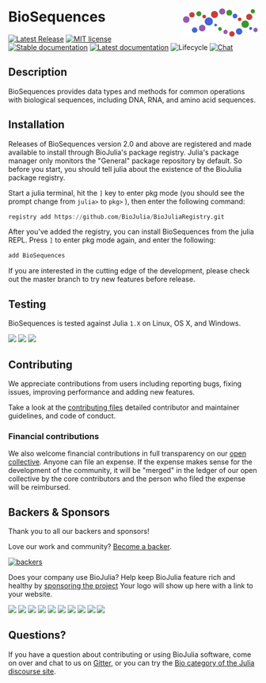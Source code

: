 # <img src="./sticker.svg" width="30%" align="right" /> BioSequences

[![Latest Release](https://img.shields.io/github/release/BioJulia/BioSequences.jl.svg)](https://github.com/BioJulia/BioSequences.jl/releases/latest)
[![MIT license](https://img.shields.io/badge/license-MIT-green.svg)](https://github.com/BioJulia/BioSequences.jl/blob/master/LICENSE) 
[![Stable documentation](https://img.shields.io/badge/docs-stable-blue.svg)](https://biojulia.github.io/BioSequences.jl/stable)
[![Latest documentation](https://img.shields.io/badge/docs-latest-blue.svg)](https://biojulia.github.io/BioSequences.jl/latest/)
![Lifecycle](https://img.shields.io/badge/lifecycle-stable-brightgreen.svg)
[![Chat](https://img.shields.io/gitter/room/BioJulia/BioSequences.svg)](https://gitter.im/BioJulia/BioSequences.jl)


## Description

BioSequences provides data types and methods for common operations with 
biological sequences, including DNA, RNA, and amino acid sequences.


## Installation

Releases of BioSequences version 2.0 and above are registered and made available
to install through BioJulia's package registry. Julia's package manager only
monitors the "General" package repository by default. So before you start, you
should tell julia about the existence of the BioJulia package registry.

Start a julia terminal, hit the `]` key to enter pkg mode (you should see the
prompt change from `julia>` to `pkg>` ), then enter the following command:

```julia
registry add https://github.com/BioJulia/BioJuliaRegistry.git
```

After you've added the registry, you can install BioSequences from the julia
REPL. Press `]` to enter pkg mode again, and enter the following:

```julia
add BioSequences
```

If you are interested in the cutting edge of the development, please check out
the master branch to try new features before release.


## Testing

BioSequences is tested against Julia `1.X` on Linux, OS X, and Windows.

[![](https://travis-ci.org/BioJulia/BioSequences.jl.svg?branch=master)](https://travis-ci.org/BioJulia/BioSequences.jl)
[![](https://ci.appveyor.com/api/projects/status/1vdxlfv7yk9c1kfb/branch/master?svg=true)](https://ci.appveyor.com/project/BenJWard/biosequences-jl/branch/master)
[![](https://codecov.io/gh/BioJulia/BioSequences.jl/branch/master/graph/badge.svg)](https://codecov.io/gh/BioJulia/BioSequences.jl)


## Contributing

We appreciate contributions from users including reporting bugs, fixing
issues, improving performance and adding new features.

Take a look at the [contributing files](https://github.com/BioJulia/Contributing)
detailed contributor and maintainer guidelines, and code of conduct.



### Financial contributions

We also welcome financial contributions in full transparency on our
[open collective](https://opencollective.com/biojulia).
Anyone can file an expense. If the expense makes sense for the development
of the community, it will be "merged" in the ledger of our open collective by
the core contributors and the person who filed the expense will be reimbursed.


## Backers & Sponsors

Thank you to all our backers and sponsors!

Love our work and community? [Become a backer](https://opencollective.com/biojulia#backer).

[![backers](https://opencollective.com/biojulia/backers.svg?width=890)](https://opencollective.com/biojulia#backers)

Does your company use BioJulia? Help keep BioJulia feature rich and healthy by
[sponsoring the project](https://opencollective.com/biojulia#sponsor)
Your logo will show up here with a link to your website.

[![](https://opencollective.com/biojulia/sponsor/0/avatar.svg)](https://opencollective.com/biojulia/sponsor/0/website)
[![](https://opencollective.com/biojulia/sponsor/1/avatar.svg)](https://opencollective.com/biojulia/sponsor/1/website)
[![](https://opencollective.com/biojulia/sponsor/2/avatar.svg)](https://opencollective.com/biojulia/sponsor/2/website)
[![](https://opencollective.com/biojulia/sponsor/3/avatar.svg)](https://opencollective.com/biojulia/sponsor/3/website)
[![](https://opencollective.com/biojulia/sponsor/4/avatar.svg)](https://opencollective.com/biojulia/sponsor/4/website)
[![](https://opencollective.com/biojulia/sponsor/5/avatar.svg)](https://opencollective.com/biojulia/sponsor/5/website)
[![](https://opencollective.com/biojulia/sponsor/6/avatar.svg)](https://opencollective.com/biojulia/sponsor/6/website)
[![](https://opencollective.com/biojulia/sponsor/7/avatar.svg)](https://opencollective.com/biojulia/sponsor/7/website)
[![](https://opencollective.com/biojulia/sponsor/8/avatar.svg)](https://opencollective.com/biojulia/sponsor/8/website)
[![](https://opencollective.com/biojulia/sponsor/9/avatar.svg)](https://opencollective.com/biojulia/sponsor/9/website)


## Questions?

If you have a question about contributing or using BioJulia software, come
on over and chat to us on [Gitter](https://gitter.im/BioJulia/General), or you can try the
[Bio category of the Julia discourse site](https://discourse.julialang.org/c/domain/bio).